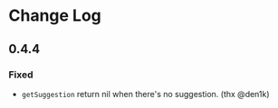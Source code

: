 # Change Log

## 0.4.4
### Fixed
- `getSuggestion` return nil when there's no suggestion. (thx @den1k)
